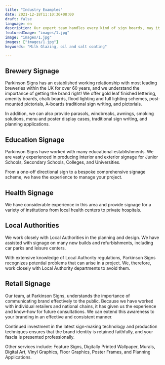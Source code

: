 ```yaml
---
title: "Industry Examples"
date: 2021-12-18T11:10:36+08:00
draft: false
language: en
description: Our expert team handles every kind of sign boards, may it be a 3d sign, interior signboards, exterior signboards ensuring the top notch quality
featuredImage: "images/1.jpg"
image: "images/1.jpg"
images: ["images/1.jpg"]
keywords: "Milk Glazing, oil and salt coating"

---
```


## Brewery Signage
Parkinson Signs has an established working relationship with most leading breweries within the UK for over 60 years, and we understand the importance of getting the brand right! We offer gold leaf finished lettering, amenity boards, chalk boards, flood lighting and full lighting schemes, post-mounted pictorials, A-boards traditional sign writing, and pictorials.

In addition, we can also provide parasols, windbreaks, awnings, smoking solutions, menu and poster display cases, traditional sign writing, and planning applications.

## Education Signage
Parkinson Signs have worked with many educational establishments. We are vastly experienced in producing interior and exterior signage for Junior Schools, Secondary Schools, Colleges, and Universities.

From a one-off directional sign to a bespoke comprehensive signage scheme, we have the experience to manage your project.

## Health Signage
We have considerable experience in this area and provide signage for a variety of institutions from local health centers to private hospitals.

## Local Authorities
We work closely with Local Authorities in the planning and design. We have assisted with signage on many new builds and refurbishments, including car parks and leisure centers.

With extensive knowledge of Local Authority regulations, Parkinson Signs recognizes potential problems that can arise in a project. We, therefore, work closely with Local Authority departments to avoid them.

## Retail Signage
Our team, at Parkinson Signs, understands the importance of communicating brand effectively to the public. Because we have worked with individual retailers and national chains, it has given us the experience and know-how for future consultations. We can extend this awareness to your branding in an effective and consistent manner.

Continued investment in the latest sign-making technology and production techniques ensures that the brand identity is retained faithfully, and your fascia is presented professionally.

Other services include: Feature Signs, Digitally Printed Wallpaper, Murals, Digital Art, Vinyl Graphics, Floor Graphics, Poster Frames, and Planning Applications.
